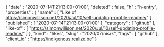 {
  "date" : "2020-07-14T21:13:00+01:00",
  "deleted" : false,
  "h" : "h-entry",
  "properties" : {
    "name" : [ "Like of https://simonwillison.net/2020/Jul/10/self-updating-profile-readme/" ],
    "published" : [ "2020-07-14T21:13:00+01:00" ],
    "category" : [ "github" ],
    "like-of" : [ "https://simonwillison.net/2020/Jul/10/self-updating-profile-readme/" ]
  },
  "kind" : "likes",
  "slug" : "2020/07/nisrk",
  "tags" : [ "github" ],
  "client_id" : "https://indigenous.realize.be"
}
